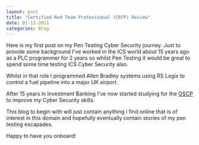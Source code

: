 ```yaml
---
layout: post
title: "Certified Red Team Professional (CRTP) Review"
date: 01-12-2021
categories: Blog
---
```


Here is my first post on my Pen Testing Cyber Security journey. 
Just to provide some background I've worked in the ICS world about 15 years ago as a PLC programmer for 2 years so whilst Pen Testing it would be great to spend some time testing ICS Cyber Security also.

Whilst in that role I programmed Allen Bradley systems using RS Logix to control a fuel pipeline into a major UK airport. 

After 15 years in Investment Banking I've now started studying for the [OSCP](https://en.m.wikipedia.org/wiki/Offensive_Security_Certified_Professional) to improve my Cyber Security skills. 

This blog to begin with will just contain anything I find online that is of interest in this domain and hopefully eventually contain stories of my pen testing escapades. 

Happy to have you onboard! 